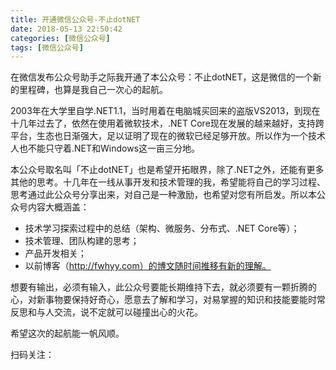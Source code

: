 ```yaml
---
title: 开通微信公众号-不止dotNET
date: 2018-05-13 22:50:42
categories: [微信公众号]
tags: [微信公众号]
---
```


在微信发布公众号助手之际我开通了本公众号：不止dotNET，这是微信的一个新的里程碑，也算是我自己一次心的起航。

<!--more-->

2003年在大学里自学.NET1.1，当时用着在电脑城买回来的盗版VS2013，到现在十几年过去了，依然在使用着微软技术，.NET Core现在发展的越来越好，支持跨平台，生态也日渐强大，足以证明了现在的微软已经足够开放。所以作为一个技术人也不能只守着.NET和Windows这一亩三分地。

本公众号取名叫「不止dotNET」也是希望开拓眼界，除了.NET之外，还能有更多其他的思考。十几年在一线从事开发和技术管理的我，希望能将自己的学习过程、思考通过此公众号分享出来，对自己是一种激励，也希望对您有所启发。所以本公众号内容大概涵盖：

* 技术学习探索过程中的总结（架构、微服务、分布式、.NET Core等）；
* 技术管理、团队构建的思考；
* 产品开发相关；
* 以前博客（http://fwhyy.com）的博文随时间推移有新的理解。

想要有输出，必须有输入，此公众号要能长期维持下去，就必须要有一颗折腾的心，对新事物要保持好奇心，愿意去了解和学习，对易掌握的知识和技能要能时常反思和与人交流，说不定就可以碰撞出心的火花。

希望这次的起航能一帆风顺。

扫码关注：

